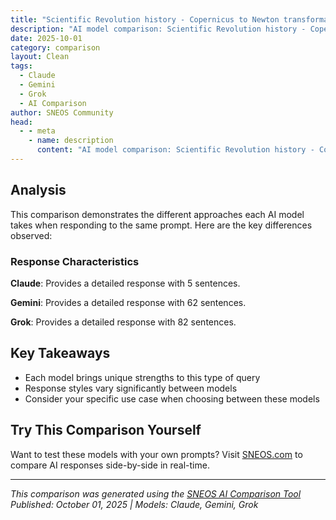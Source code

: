 ```yaml
---
title: "Scientific Revolution history - Copernicus to Newton transformation"
description: "AI model comparison: Scientific Revolution history - Copernicus to Newton transformation..."
date: 2025-10-01
category: comparison
layout: Clean
tags:
  - Claude
  - Gemini
  - Grok
  - AI Comparison
author: SNEOS Community
head:
  - - meta
    - name: description
      content: "AI model comparison: Scientific Revolution history - Copernicus to Newton transformation..."
---
```


<ChatComparison
  title="Scientific Revolution history - Copernicus to Newton transformation"
  prompt="Scientific Revolution history - Copernicus to Newton transformation"
  :responses='{"Claude": "# The Scientific Revolution: From Copernicus to Newton (1543-1687)\n\nThe Scientific Revolution represents one of history\u0027s most profound intellectual transformations, fundamentally changing how humans understood the natural world and their place within it.\n\n## **Key Timeline \u0026 Figures**\n\n### **Nicolaus Copernicus (1473-1543)**\n- **\u0022De Revolutionibus Orbium Coelestium\u0022 (1543)**: Proposed the heliocentric model\n- Challenged the Ptolemaic geocentric system that had dominated for over 1,000 years\n- Initially met with limited acceptance due to religious and philosophical resistance\n\n### **Tycho Brahe (1546-1601)**\n- Made the most accurate pre-telescopic astronomical observations\n- Developed a compromise geo-heliocentric model\n- His precise data later proved crucial for Kepler\u0027s work\n\n### **Johannes Kepler (1571-1630)**\n- **Laws of Planetary Motion (1609-1619)**:\n 1. Planets orbit in ellipses, not circles\n 2. Planets sweep equal areas in equal times\n 3. Mathematical relationship between orbital period and distance\n- Used Brahe\u0027s data to prove Copernican theory mathematically\n\n### **Galileo Galilei (1564-1642)**\n- First to use telescope for systematic astronomical observation (1609)\n- Discovered Jupiter\u0027s moons, Venus\u0027s phases, lunar craters\n- **\u0022Dialogue Concerning the Two Chief World Systems\u0022 (1632)**\n- Faced Inquisition trial (1633) for supporting heliocentrism\n- Established experimental methodology in physics\n\n### **Isaac Newton (1643-1727)**\n- **\u0022Principia Mathematica\u0022 (1687)**: Unified terrestrial and celestial mechanics\n- **Three Laws of Motion** and **Universal Gravitation**\n- Explained Kepler\u0027s laws through fundamental physical principles\n- Invented calculus (independently of Leibniz)\n\n## **Major Transformations**\n\n### **Cosmological Revolution**\n- **From**: Earth-centered, finite, hierarchical universe\n- **To**: Sun-centered, potentially infinite, mechanistic cosmos\n- Displaced humanity from the center of creation\n\n### **Methodological Changes**\n- **Empirical Observation**: Direct study of nature over ancient authorities\n- **Mathematical Description**: Nature written in \u0022the language of mathematics\u0022\n- **Experimental Method**: Controlled testing of hypotheses\n- **Mechanical Philosophy**: Universe as a giant machine operating by natural laws\n\n### **Intellectual Framework Shift**\n- **From Aristotelian Physics**: Based on purpose and natural place\n- **To Mechanical Physics**: Based on matter in motion and mathematical laws\n- Integration of mathematics with natural philosophy\n\n## **Broader Context \u0026 Impact**\n\n### **Supporting Developments**\n- **Printing Press**: Rapid dissemination of new ideas\n- **Protestant Reformation**: Challenged traditional authority\n- **Renaissance Humanism**: Emphasis on human reason and inquiry\n- **Technological Advances**: Better instruments and navigation needs\n\n### **Institutional Changes**\n- **New Scientific Societies**: Royal Society of London (1660), French Academy of Sciences (1666)\n- **University Reforms**: Gradual adoption of new curricula\n- **Patronage Systems**: Support from wealthy individuals and monarchs\n\n### **Philosophical Implications**\n- **Separation of Science and Religion**: \u0022Two books\u0022 - nature and scripture\n- **Rise of Materialism**: Physical explanations for natural phenomena\n- **Human Agency**: Ability to understand and potentially control nature\n- **Foundation for Enlightenment**: Reason as the path to knowledge\n\n## **Resistance and Challenges**\n\n### **Religious Opposition**\n- Catholic Church\u0027s condemnation of heliocentrism\n- Protestant concerns about biblical interpretation\n- Gradual accommodation through natural theology\n\n### **Philosophical Resistance**\n- Aristotelian scholars in universities\n- Concerns about materialistic implications\n- Social and political conservatism\n\n## **Legacy and Significance**\n\nThe transformation from Copernicus to Newton established:\n- **Modern Scientific Method**: Observation, hypothesis, experimentation, mathematical formulation\n- **Unified Physics**: Single set of laws governing all motion\n- **Technological Foundation**: Basis for Industrial Revolution\n- **Cultural Shift**: From medieval to modern worldview\n\nThis revolution didn\u0027t just change specific theories\u2014it transformed the entire framework for understanding reality, establishing science as a distinct and powerful way of knowing that continues to shape our world today.", "Gemini": "The Scientific Revolution, spanning roughly from the mid-16th century to the late 18th century, was a period of dramatic intellectual and social upheaval in Europe that transformed the way people understood the natural world. It built upon earlier Greek and Islamic scholarship, but its emphasis on observation, experimentation, and mathematical reasoning marked a distinct departure from the prevailing Aristotelian and religious doctrines of the Middle Ages. The journey from Copernicus to Newton represents a pivotal stage in this revolution, showcasing the development of new methodologies, revolutionary theories, and a shift in worldview.\n\nHere\u0027s a breakdown of the transformation from Copernicus to Newton, highlighting key figures and developments:\n\n**1. Nicolaus Copernicus (1473-1543): The Initial Spark**\n\n* **Heliocentric Theory:** Copernicus\u0027s most significant contribution was the heliocentric theory, proposing that the sun, not the Earth, was the center of the solar system. This was a radical departure from the long-held geocentric (Earth-centered) model championed by Ptolemy and accepted by the Church.\n* **De Revolutionibus Orbium Coelestium (On the Revolutions of the Heavenly Spheres):** This book, published in the year of his death, outlined his heliocentric model. While it provided a more elegant and mathematically simpler explanation of planetary motion than the geocentric model, it initially faced resistance because it contradicted both common sense and biblical interpretations.\n* **Limitations:** Copernicus\u0027s model was not perfect. He still relied on circular orbits, which required the addition of epicycles (small circles within larger circles) to accurately predict planetary positions. He also didn\u0027t provide a physical explanation for why the planets orbited the Sun.\n\n**2. Tycho Brahe (1546-1601): The Master Observer**\n\n* **Precision and Data:** Brahe was a Danish nobleman and brilliant astronomer known for his meticulous and incredibly accurate astronomical observations. He built elaborate instruments and spent years collecting data on the positions of stars and planets. He was a transitional figure, not fully embracing the heliocentric model but rejecting aspects of the geocentric one.\n* **Geo-heliocentric Model:** Brahe proposed a hybrid model where the Sun and Moon orbited the Earth, while the other planets orbited the Sun.\n* **Legacy of Data:** Although his own model was incorrect, Brahe\u0027s vast and precise data became invaluable to later astronomers, particularly Johannes Kepler.\n\n**3. Johannes Kepler (1571-1630): The Laws of Planetary Motion**\n\n* **Analysis of Brahe\u0027s Data:** Kepler inherited Brahe\u0027s astronomical data and dedicated years to analyzing it. He abandoned the circular orbits that had plagued previous models.\n* **Kepler\u0027s Laws of Planetary Motion:**\n * **Law of Ellipses:** Planets move in elliptical orbits with the Sun at one focus. This replaced the idea of perfect circular orbits.\n * **Law of Areas:** A line connecting a planet to the Sun sweeps out equal areas during equal intervals of time. This means planets move faster when they are closer to the Sun and slower when they are farther away.\n * **Law of Harmonies:** The square of the orbital period of a planet is proportional to the cube of the semi-major axis of its orbit (the average distance from the Sun). This established a mathematical relationship between a planet\u0027s distance from the Sun and its orbital period.\n* **Astronomia Nova and Harmonices Mundi:** Kepler published his laws in these influential works, providing strong mathematical support for a heliocentric worldview and refining it significantly. He provided the mathematical framework, but not the physical explanation of *why* these laws held.\n\n**4. Galileo Galilei (1564-1642): The Telescopic Observer and Advocate**\n\n* **Telescopic Discoveries:** Galileo improved the telescope and used it to make groundbreaking observations, including:\n * **Lunar surface:** He saw mountains and craters on the Moon, challenging the idea of perfect, unblemished celestial bodies.\n * **Moons of Jupiter:** He discovered four moons orbiting Jupiter, demonstrating that not everything revolved around the Earth. This provided evidence against the geocentric model.\n * **Phases of Venus:** He observed Venus going through a full cycle of phases, similar to the Moon. This was only possible if Venus orbited the Sun.\n * **Sunspots:** He observed sunspots on the Sun, further challenging the idea of celestial perfection.\n* **Dialogue Concerning the Two Chief World Systems:** In this book, Galileo defended the Copernican system and ridiculed the Aristotelian worldview.\n* **Conflict with the Church:** Galileo\u0027s support of the heliocentric theory brought him into conflict with the Catholic Church. He was eventually tried for heresy, forced to recant his views, and placed under house arrest. His trial highlights the tension between the emerging scientific worldview and established religious authority.\n* **Emphasis on Experimentation:** Galileo championed the importance of observation and experimentation in understanding the natural world, paving the way for modern scientific methods.\n\n**5. Isaac Newton (1643-1727): The Synthesis and Culmination**\n\n* **Principia Mathematica (Mathematical Principles of Natural Philosophy):** This groundbreaking work, published in 1687, provided a unified mathematical framework for understanding motion and gravity. It represented the culmination of the Scientific Revolution\u0027s advances.\n* **Laws of Motion:** Newton formulated three fundamental laws of motion:\n * **First Law (Inertia):** An object at rest stays at rest and an object in motion stays in motion with the same speed and in the same direction unless acted upon by an unbalanced force.\n * **Second Law:** Force equals mass times acceleration (F=ma). This law defines the relationship between force, mass, and acceleration.\n * **Third Law:** For every action, there is an equal and opposite reaction.\n* **Law of Universal Gravitation:** Newton formulated the law of universal gravitation, stating that every object in the universe attracts every other object with a force proportional to the product of their masses and inversely proportional to the square of the distance between their centers.\n* **Impact:** Newton\u0027s laws of motion and gravitation provided a complete and mathematically rigorous explanation for planetary motion. He demonstrated that Kepler\u0027s laws were a direct consequence of these fundamental laws. He united terrestrial and celestial mechanics, showing that the same laws governed the motion of objects on Earth and in the heavens. Newton\u0027s work established the scientific method as the primary approach to understanding the natural world.\n* **Calculus:** Newton (along with Gottfried Wilhelm Leibniz) is credited with the development of calculus, a powerful mathematical tool essential for understanding motion and change.\n\n**The Transformation Summarized**\n\nThe journey from Copernicus to Newton represents a shift from a geocentric, Aristotelian worldview based on authority and speculation to a heliocentric, mechanistic worldview grounded in observation, experimentation, and mathematical reasoning.\n\n* **Copernicus:** Initiated the revolution by challenging the traditional view of the universe with the heliocentric model.\n* **Brahe:** Provided the crucial data through meticulous observation.\n* **Kepler:** Transformed the heliocentric model with his laws of planetary motion, replacing circular orbits with elliptical ones and providing a mathematical description of planetary motion.\n* **Galileo:** Used the telescope to make groundbreaking observations supporting the heliocentric model and advocating for the importance of experimentation.\n* **Newton:** Synthesized the work of his predecessors, developing the laws of motion and gravitation that provided a unified explanation for planetary motion and established the foundation for classical physics.\n\nThis transformation was not merely a change in astronomical models; it was a fundamental shift in how knowledge was acquired and validated. It emphasized reason, observation, and mathematical analysis as the primary tools for understanding the natural world, laying the foundation for modern science. The Scientific Revolution, marked by the contributions of these individuals, had a profound and lasting impact on intellectual, social, and technological development.\n", "Grok": "The Scientific Revolution, spanning roughly from the 16th to the 18th century, marked a profound transformation in human understanding of the natural world. It shifted the foundation of knowledge from ancient authorities and religious dogma to observation, experimentation, and reason. The period from Nicolaus Copernicus to Isaac Newton encapsulates some of the most pivotal developments in this intellectual movement. Below is an overview of the transformation in scientific thought and methodology during this era, focusing on key figures, their contributions, and the broader cultural and intellectual context.\n\n---\n\n### **1. Nicolaus Copernicus (1473\u20131543): The Heliocentric Revolution**\n- **Context**: Before Copernicus, the dominant model of the universe was the geocentric system, as articulated by Claudius Ptolemy in the 2nd century CE and reinforced by the Catholic Church. This model placed Earth at the center of the universe, with the Sun, Moon, planets, and stars revolving around it.\n- **Contribution**: Copernicus challenged this view in his seminal work, *De Revolutionibus Orbium Coelestium* (On the Revolutions of the Celestial Spheres), published in 1543. He proposed a heliocentric model, placing the Sun at the center of the solar system, with Earth and other planets orbiting it.\n - This was revolutionary because it contradicted centuries of accepted doctrine and suggested that Earth was not the center of creation.\n - Copernicus retained some elements of the old system, such as circular orbits and epicycles, to explain planetary motion, which limited the accuracy of his model.\n- **Impact**: While initially met with skepticism and resistance\u2014partly due to its conflict with religious teachings\u2014Copernicus\u2019 ideas laid the groundwork for future astronomers. His work symbolized the beginning of a shift toward questioning traditional authority and seeking natural explanations.\n\n---\n\n### **2. Tycho Brahe (1546\u20131601): Precision in Observation**\n- **Context**: After Copernicus, there was a need for more accurate observational data to test competing models of the universe.\n- **Contribution**: Tycho Brahe, a Danish astronomer, made extraordinarily precise observations of planetary positions using advanced instruments (before the invention of the telescope). He compiled the most accurate astronomical data of his time.\n - Brahe was skeptical of the heliocentric model and proposed a hybrid geo-heliocentric system, where the Sun and Moon orbited Earth, but the other planets orbited the Sun.\n - His observations of a supernova in 1572 and a comet in 1577 challenged the Aristotelian notion that the heavens were unchanging.\n- **Impact**: Brahe\u2019s meticulous data provided the empirical foundation for later astronomers, notably Johannes Kepler, to refine models of planetary motion.\n\n---\n\n### **3. Johannes Kepler (1571\u20131630): Laws of Planetary Motion**\n- **Context**: Kepler inherited Brahe\u2019s data and sought to use it to confirm the heliocentric model. He worked during a time of growing tension between science and religion, as well as the early stirrings of the modern scientific method.\n- **Contribution**: Kepler abandoned the idea of circular orbits (a lingering assumption from ancient astronomy) and developed his three laws of planetary motion:\n 1. **Law of Ellipses**: Planets move in elliptical orbits with the Sun at one focus.\n 2. **Law of Equal Areas**: A line connecting a planet to the Sun sweeps out equal areas in equal times, meaning planets move faster when closer to the Sun.\n 3. **Law of Harmonies**: The square of a planet\u2019s orbital period is proportional to the cube of its average distance from the Sun.\n - These laws, published in *Astronomia Nova* (1609) and *Harmonices Mundi* (1619), provided a mathematical framework that accurately described planetary motion.\n- **Impact**: Kepler\u2019s work was a major advancement over Copernicus\u2019 model, as it replaced speculative geometry with empirically grounded mathematics. His laws supported heliocentrism and influenced later scientists like Isaac Newton.\n\n---\n\n### **4. Galileo Galilei (1564\u20131642): Telescopic Discoveries and the Scientific Method**\n- **Context**: Galileo worked during the peak of the Scientific Revolution, a time of increasing conflict between scientific inquiry and the Catholic Church\u2019s authority.\n- **Contribution**:\n - **Telescopic Observations**: Galileo improved the telescope and made groundbreaking discoveries, including the four largest moons of Jupiter (1610), the phases of Venus, and the rugged surface of the Moon. These observations provided strong evidence for the heliocentric model, as they showed that not everything revolved around Earth.\n - **Physics of Motion**: Galileo conducted experiments on motion and inertia, challenging Aristotelian physics. He demonstrated that objects fall at the same rate regardless of mass (ignoring air resistance) and formulated early concepts of inertia, later refined by Newton.\n - **Advocacy for Heliocentrism**: In his *Dialogue Concerning the Two Chief World Systems* (1632), Galileo presented arguments for both the Ptolemaic and Copernican systems but clearly favored heliocentrism. This led to his trial by the Roman Inquisition in 1633, where he was forced to recant and placed under house arrest.\n- **Impact**: Galileo\u2019s work popularized the use of experimentation and observation in science, solidifying the scientific method. His conflict with the Church highlighted the growing tension between science and religious authority, a defining theme of the Scientific Revolution.\n\n---\n\n### **5. Isaac Newton (1643\u20131727): Synthesis and the Laws of Motion and Gravity**\n- **Context**: By the late 17th century, the groundwork laid by Copernicus, Kepler, and Galileo set the stage for a unifying theory of the universe. Newton emerged during a period of intellectual ferment, influenced by both the Renaissance and the early Enlightenment.\n- **Contribution**:\n - **Laws of Motion**: In his *Philosophi\u00E6 Naturalis Principia Mathematica* (1687), often called simply the *Principia*, Newton formulated his three laws of motion:\n 1. An object remains at rest or in uniform motion unless acted upon by a net external force (inertia).\n 2. The acceleration of an object is directly proportional to the net force acting on it and inversely proportional to its mass (F = ma).\n 3. For every action, there is an equal and opposite reaction.\n - **Universal Gravitation**: Newton proposed the law of universal gravitation, stating that every mass attracts every other mass with a force proportional to the product of their masses and inversely proportional to the square of the distance between them. This law explained both terrestrial motion (e.g., falling apples) and celestial motion (e.g., planetary orbits) under a single principle.\n - **Synthesis**: Newton unified Kepler\u2019s laws of planetary motion with Galileo\u2019s work on terrestrial motion, creating a comprehensive framework for understanding the physical universe.\n- **Impact**: Newton\u2019s work marked the culmination of the Scientific Revolution. His mechanistic view of the universe\u2014where natural phenomena could be explained by mathematical laws\u2014became the foundation of modern physics. His emphasis on empirical evidence and mathematical rigor further entrenched the scientific method as the standard for inquiry.\n\n---\n\n### **Broader Transformation: Copernicus to Newton**\n1. **Shift in Worldview**: The journey from Copernicus to Newton represents a fundamental shift from a geocentric, religiously dominated worldview to a heliocentric, mechanistic understanding of the universe. This was not just a change in astronomical models but a rethinking of humanity\u2019s place in the cosmos.\n2. **Development of the Scientific Method**: Over this period, the scientific method evolved as a systematic approach to inquiry. Copernicus theorized based on limited data, Galileo emphasized experimentation and observation, and Newton combined mathematics with empirical evidence to formulate universal laws.\n3. **Conflict with Authority**: The Scientific Revolution often put scientists at odds with religious and traditional authorities. Copernicus delayed publication to avoid conflict, Galileo faced direct persecution, and even Newton navigated tensions between science and theology (though he was deeply religious himself).\n4. **Interconnectedness of Ideas**: Each figure built on the work of predecessors\u2014Copernicus inspired Kepler, Brahe\u2019s data enabled Kepler\u2019s laws, Galileo\u2019s observations and physics informed Newton, and Newton synthesized it all. This cumulative progress is a hallmark of the Scientific Revolution.\n5. **Cultural and Intellectual Impact**: The revolution extended beyond astronomy and physics, influencing philosophy (e.g., Descartes, Bacon), technology, and the Enlightenment. It promoted reason over dogma and fostered a belief in human capacity to understand and control nature.\n\n---\n\n### **Conclusion**\nThe transformation from Copernicus to Newton was a journey from speculative astronomy to a unified, mathematically grounded science. Copernicus initiated the challenge to traditional cosmology, Kepler provided a precise description of planetary motion, Galileo bridged observational astronomy with experimental physics, and Newton synthesized these insights into a coherent system that dominated scientific thought for centuries. This period not only revolutionized our understanding of the universe but also established the principles of modern science\u2014empiricism, skepticism of authority, and the power of reason. The Scientific Revolution, through these key figures, reshaped the intellectual landscape and paved the way for modernity."}' 
  published-date="11:16"
/>

## Analysis

This comparison demonstrates the different approaches each AI model takes when responding to the same prompt. Here are the key differences observed:

### Response Characteristics

**Claude**: Provides a detailed response with 5 sentences. 

**Gemini**: Provides a detailed response with 62 sentences. 

**Grok**: Provides a detailed response with 82 sentences. 

## Key Takeaways

- Each model brings unique strengths to this type of query
- Response styles vary significantly between models
- Consider your specific use case when choosing between these models

## Try This Comparison Yourself

Want to test these models with your own prompts? Visit [SNEOS.com](https://sneos.com) to compare AI responses side-by-side in real-time.

---

*This comparison was generated using the [SNEOS AI Comparison Tool](https://sneos.com)*
*Published: October 01, 2025 | Models: Claude, Gemini, Grok*
